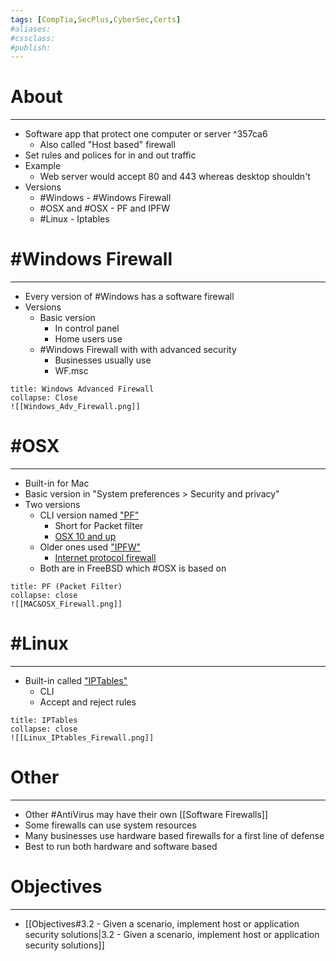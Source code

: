 ```yaml
---
tags: [CompTia,SecPlus,CyberSec,Certs]
#aliases:
#cssclass:
#publish:
---
```


# About
---
- Software app that protect one computer or server ^357ca6
	- Also called "Host based" firewall
- Set rules and polices for in and out traffic
- Example
	- Web server would accept 80 and 443 whereas desktop shouldn't
- Versions
	- #Windows  - #Windows Firewall
	- #OSX and #OSX - PF and IPFW
	- #Linux - Iptables


# #Windows Firewall
---
- Every version of #Windows has a software firewall
- Versions
	- Basic version
		- In control panel
		- Home users use
	- #Windows Firewall with with advanced security
		- Businesses usually use
		- WF.msc

```ad-info
title: Windows Advanced Firewall
collapse: Close
![[Windows_Adv_Firewall.png]]
```


# #OSX
---
- Built-in for Mac
- Basic version in "System preferences > Security and privacy"
- Two versions
	- CLI version named <u>"PF"</u>
		- Short for Packet filter
		- <u>OSX 10 and up</u>
	- Older ones used <u>"IPFW"</u>
		- <u>Internet protocol firewall</u>
	- Both are in FreeBSD which #OSX is based on

```ad-info
title: PF (Packet Filter)
collapse: close
![[MAC&OSX_Firewall.png]]
```

# #Linux
---
- Built-in called <u>"IPTables"</u>
	- CLI
	- Accept and reject rules

```ad-info
title: IPTables
collapse: close
![[Linux_IPtables_Firewall.png]]
```


# Other
---

- Other #AntiVirus  may have their own [[Software Firewalls]]
- Some firewalls can use system resources
- Many businesses use hardware based firewalls for a first line of defense
- Best to run both hardware and software based

# Objectives
---
- [[Objectives#3.2 - Given a scenario, implement host or application security solutions|3.2 - Given a scenario, implement host or application security solutions]]